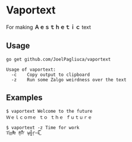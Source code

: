 # Vaportext

For making **Ａｅｓｔｈｅｔｉｃ** text

## Usage

`go get github.com/JoelPagliuca/vaportext`

```
Usage of vaportext:
  -c    Copy output to clipboard
  -z    Run some Zalgo weirdness over the text
```

## Examples
```
$ vaportext Welcome to the future
Ｗｅｌｃｏｍｅ ｔｏ ｔｈｅ ｆｕｔｕｒｅ

$ vaportext -z Time for work
T͑i̇͟m͌ͮ̐e f͔̝ͧ͞o͋̾̔̚r w̬o̘̫̊ŗ̶̇k̈́̿͜
```
